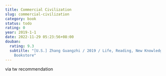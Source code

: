 ```yaml
---
title: Commercial Civilization
slug: commercial-civilization
category: book
status: todo
rating: 0
year: 2019-1-1
date: 2022-11-29 05:23:56+08:00
douban:
  rating: 9.3
  subtitle: "[U.S.] Zhang Guangzhi / 2019 / Life, Reading, New Knowledge Sanlian
    Bookstore"
---
```


via tw recommendation
